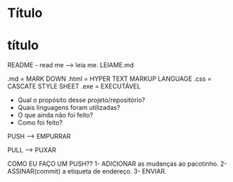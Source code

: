 # Título

# título

README - read me --> leia me.   LEIAME.md

.md = MARK DOWN
.html = HYPER TEXT MARKUP LANGUAGE
.css = CASCATE STYLE SHEET
.exe = EXECUTÁVEL


- Qual o propósito desse projeto/repositório?
- Quais linguagens foram utilizadas?
- O que ainda não foi feito?
- Como foi feito?

PUSH --> EMPURRAR

PULL --> PUXAR


COMO EU FAÇO UM PUSH??
1- ADICIONAR as mudanças ao pacotinho.
2- ASSINAR(commit) a etiqueta de endereço.
3- ENVIAR.
